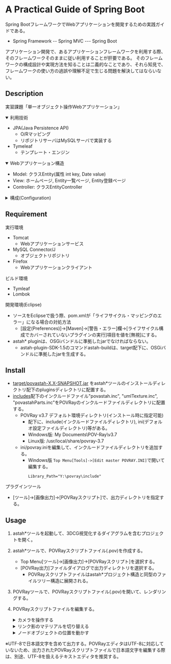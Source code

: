 # A Practical Guide of Spring Boot 
Spring BootフレームワークでWebアプリケーションを開発するための実践ガイドである。
- Spring Framework
-- Spring MVC
--- Spring Boot

アプリケーション開発で、あるアプリケーションフレームワークを利用する際、そのフレームワークそのままに従い利用することが肝要である。
そのフレームワークの構成設計や実現方法を知ることは二義的なことであり、それら知見で、フレームワークの使い方の過誤や理解不足で生じる問題を解決してはならいない。

## Description

実習課題「単一オブジェクト操作Webアプリケーション」

<details open>
<summary>利用技術</summary>

- JPA(Java Persistence API)
  - O/Rマッピング
  - リポジトリサーバはMySQLサーバで実装する
- Tymeleaf
  - テンプレート・エンジン
</details>
  
<details open>
<summary>Webアプリケーション構造</summary>

- Model: クラスEntity(属性 int key, Date value)
- View: ホームページ, Entity一覧ページ, Entity登録ページ
- Controller: クラスEntityController
</details>

<details>
<summary>構成(Configuration)</summary> 

- 共通アプリケーション設定値(Common Application Properties)の外部設定ファイル
  - src/test/resources/application.properties
      - "src/main/resources/"はMavenのクラスパスルートに含まれている
  - [共通アプリケーション設定値一覧](https://docs.spring.io/spring-boot/docs/current/reference/html/application-properties.html)
- ページ・テンプレート フォルダ
  - src/main/resources/templates/
  - jsp, htmlファイル
- データベースへの移行データ フォルダ
  - src/main/resources/db.migration/
  - 
</details>


## Requirement
実行環境
- Tomcat
  - Webアプリケーションサービス
- MySQL Connector/J
  - オブジェクトリポジトリ
- Firefox
  - Webアプリケーションクライアント

ビルド環境
- Tymleaf
- Lombok

開発環境(Eclipse)
- ソースをEclipseで扱う際、pom.xmlが「ライフサイクル・マッピングのエラー」になる場合の対処方法
  - [設定(Preferences)]→[Maven]→[警告・エラー]欄→[ライフサイクル構成でカバーされていないプラグインの実行]項目を値を[無視]にする。
- astah* pluginは、OSGiバンドルに準拠したjarでなければならない。
  - astah-plugin-SDK-1.5のコマンドastah-buildは、target配下に、OSGiバンドルに準拠したjarを生成する。

## Install
- [target/povastah-X.X-SNAPSHOT.jar](./target/povastah-1.1-SNAPSHOT.jar) をastah*ツールのインストールディレクトリ配下のpluginsディレクトリに配置する。
- [includes](./includes)配下のインクルードファイル"povastah.inc", "umlTexture.inc", "povastahParts.inc"をPOVRayのインクルードファイルディレクトリに配置する。
	- POVRay v3.7 デフォルト環境ディレクトリ(インストール時に指定可能)
		- 配下に、include(インクルードファイルディレクトリ), ini(デフォルオ設定ファイルディレクトリ)等がある。
		- Windows版: My Documents\POV-Ray\v3.7
		- Linux版:  /usr/local/share/povray-3.7
	- ini/povray.iniを編集して、インクルードファイルディレクトリを追加する。
		- Windows版 ```Top Menu[Tools]->[Edit master POVRAY.INI]```で開いて編集する。
			```Shell
			Library_Path="Y:\povray\include"
			```

プラグインツール
- [ツール]→[画像出力]→[POVRayスクリプト]で、出力ディレクトリを指定する。

## Usage

1. astah*ツールを起動して、3DCG視覚化するダイアグラムを含むプロジェクトを開く。
2. astah*ツールで、POVRayスクリプトファイル(.pov)を作成する。
	- Top Menu[ツール]->[画像出力]->[POVRayスクリプト]を選択する。
	- [POVRay出力]ファイルダイアログで出力ディレクトリを選択する。
    	- POVRayスクリプトファイルはastah*プロジェクト構造と同型のファイルツリー構造に展開される。
3. POVRayツールで、POVRayスクリプトファイル(.pov)を開いて、レンダリングする。
4. POVRayスクリプトファイルを編集する。

	<details>
	<summary>カメラを操作する</summary>
	
	- カメラの配置を変更する
		```POV-Ray SDL
		#declare EYE = <x,y,z>;
		```
		- ｘは水平軸で右手が正である。yは垂直軸で上手が正である。ｚはxy平面の直交軸で奥向きが正である。
		- ステージ平面は、<0,0,32>に配置している。したがって、z>32には配置しない。
	 	
	- カメラの焦点を変更する
		```POV-Ray SDL
		#declare FOCUS = <x,y,z>;
		```
	- カメラをズームする
		```POV-Ray SDL
		camera { location EYE direction 倍率*z look_at FOCUS }
		```		
   </details>		
   <details>
	<summary>リンク影のマテリアルを切り替える</summary>

	```POV-Ray SDL
	#declare ShadowType=1;
	```
   </details>
   <details>
	<summary>ノードオブジェクトの位置を動かす</summary>

	```POV-Ray SDL
	#local Action0_1 = <x, y, z>;
	```
   </details>


※UTF-8で日本語文字を含めて出力する。POVRayエディタはUTF-8に対応していないため、出力されたPOVRayスクリプトファイルで日本語文字を編集する際は、別途、UTF-8を扱えるテキストエディタを推奨する。